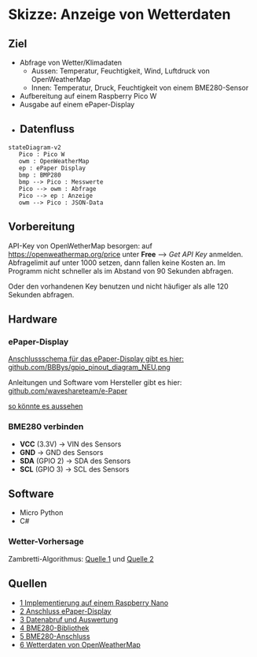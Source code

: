 # Skizze: Anzeige von Wetterdaten 
## Ziel
- Abfrage von Wetter/Klimadaten
	-	Aussen: Temperatur, Feuchtigkeit, Wind, Luftdruck von OpenWeatherMap
	-	Innen: Temperatur, Druck, Feuchtigkeit von einem BME280-Sensor
- Aufbereitung auf einem Raspberry Pico W
- Ausgabe auf einem ePaper-Display
- ## Datenfluss
```mermaid
stateDiagram-v2
   Pico : Pico W
   owm : OpenWeatherMap
   ep : ePaper Display
   bmp : BMP280
   bmp --> Pico : Messwerte
   Pico --> owm : Abfrage
   Pico --> ep : Anzeige
   owm --> Pico : JSON-Data
```
## Vorbereitung
API-Key von OpenWetherMap besorgen: auf https://openweathermap.org/price unter **Free** --> *Get API Key* anmelden. Abfragelimit auf unter 1000 setzen, dann 
fallen keine Kosten an. Im Programm nicht schneller als im Abstand von 90 Sekunden abfragen.

Oder den vorhandenen Key benutzen und nicht häufiger als alle 120 Sekunden abfragen.
## Hardware
### ePaper-Display 
[Anschlussschema für das ePaper-Display gibt es hier: github.com/BBBys/gpio_pinout_diagram_NEU.png](https://github.com/BBBys/BackupServer/blob/main/doc/gpio_pinout_diagram_NEU.png)

Anleitungen und Software vom Hersteller gibt es hier: [github.com/waveshareteam/e-Paper](https://github.com/waveshareteam/e-Paper/tree/master/RaspberryPi_JetsonNano)

[so könnte es aussehen](Bilder/b1.jpg)

### BME280 verbinden
- **VCC** (3.3V) -&gt; VIN des Sensors
- **GND** -&gt; GND des Sensors
- **SDA** (GPIO 2) -&gt; SDA des Sensors
- **SCL** (GPIO 3) -&gt; SCL des Sensors
## Software
- Micro Python
- C#
### Wetter-Vorhersage
Zambretti-Algorithmus: [Quelle 1](https://github.com/sassoftware/iot-zambretti-weather-forcasting.git) und
[Quelle 2](https://integritext.net/DrKFS/zambretti.htm)

## Quellen
* [1 Implementierung auf einem Raspberry Nano](https://github.com/BBBys/THBServer)
* [2 Anschluss ePaper-Display](https://www.az-delivery.de/en/blogs/azdelivery-blog-fur-arduino-und-raspberry-pi/e-paper-display-am-esp32-und-esp8266-teil1)
* [3 Datenabruf und Auswertung](https://microcontrollerslab.com/raspberry-pi-pico-w-openweathermap-api-sensorless-weather-station)
* [4 BME280-Bibliothek](https://learn.microsoft.com/en-us/dotnet/api/iot.device.bmxx80.bme280?view=iot-dotnet-latest)
* [5 BME280-Anschluss](https://learn.microsoft.com/en-us/dotnet/iot/tutorials/temp-sensor)
* [6 Wetterdaten von OpenWeatherMap](https://www.kampis-elektroecke.de/raspberry-pi/raspberry-pi-wetter/)
